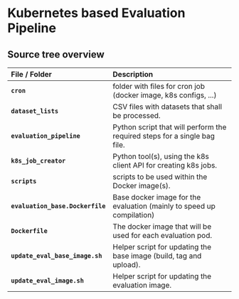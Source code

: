 # Kubernetes based Evaluation Pipeline

## Source tree overview

| File / Folder                    | Description                                                               |
| :------------------------------- | :------------------------------------------------------------------------ |
| **`cron`**                       | folder with files for cron job (docker image, k8s configs, ...)           |
| **`dataset_lists`**              | CSV files with datasets that shall be processed.                          |
| **`evaluation_pipeline`**        | Python script that will perform the required steps for a single bag file. |
| **`k8s_job_creator`**            | Python tool(s), using the k8s client API for creating k8s jobs.           |
| **`scripts`**                    | scripts to be used within the Docker image(s).                            |
| **`evaluation_base.Dockerfile`** | Base docker image for the evaluation (mainly to speed up compilation)     |
| **`Dockerfile`**                 | The docker image that will be used for each evaluation pod.               |
| **`update_eval_base_image.sh`**  | Helper script for updating the base image (build, tag and upload).        |
| **`update_eval_image.sh`**       | Helper script for updating the evaluation image.                          |
